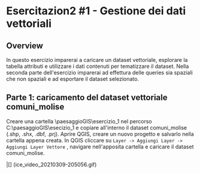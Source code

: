 # Esercitazion2 #1 - Gestione dei dati vettoriali

## Overview

In questo esercizio imparerai a caricare un dataset vettoriale, esplorare la tabella attributi e utilizzare i dati contenuti per tematizzare il dataset. Nella seconda parte dell'esercizio imparerai ad effettura delle queries sia spaziali che non spaziali e ad esportare il dataset selezionato.

## Parte 1: caricamento del dataset vettoriale comuni_molise

Creare una cartella \paesaggioGIS\esercizio_1 nel percorso C:\paesaggioGIS\esecizio_1 e copiare all'interno il dataset comuni_molise (.shp, .shx, .dbf, .prj). Aprire QGIS, creare un nuovo progetto e salvarlo nella cartella appena creata.
In QGIS cliccare su `Layer -> Aggiungi Layer -> Aggiungi Layer Vettore` , navigare nell'apposita cartella e caricare il dataset comuni_molise.

|[] (ice_video_20210309-205056.gif)